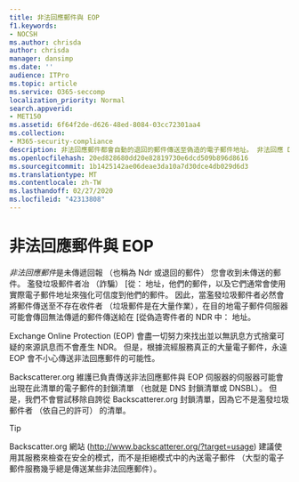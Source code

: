 ```yaml
---
title: 非法回應郵件與 EOP
f1.keywords:
- NOCSH
ms.author: chrisda
author: chrisda
manager: dansimp
ms.date: ''
audience: ITPro
ms.topic: article
ms.service: O365-seccomp
localization_priority: Normal
search.appverid:
- MET150
ms.assetid: 6f64f2de-d626-48ed-8084-03cc72301aa4
ms.collection:
- M365-security-compliance
description: 非法回應郵件都會自動的退回的郵件傳送至偽造的電子郵件地址。 非法回應 DNSBL 識別傳送非法回應郵件 （其中可能包含許多合法電子郵件來源） 的伺服器。 因為它不是濫發垃圾郵件者清單中，我們不會嘗試從非法回應 DNSBL 移除自誇。
ms.openlocfilehash: 20ed828680dd20e82819730e6dcd509b896d8616
ms.sourcegitcommit: 1b1425142ae06deae3da10a7d30dce4db029d6d3
ms.translationtype: MT
ms.contentlocale: zh-TW
ms.lasthandoff: 02/27/2020
ms.locfileid: "42313808"
---
```

# <a name="backscatter-messages-and-eop"></a>非法回應郵件與 EOP

*非法回應郵件*是未傳遞回報 （也稱為 Ndr 或退回的郵件） 您會收到未傳送的郵件。 濫發垃圾郵件者冶 （詐騙） [從： 地址，他們的郵件，以及它們通常會使用實際電子郵件地址來強化可信度到他們的郵件。 因此，當濫發垃圾郵件者必然會將郵件傳送至不存在收件者 （垃圾郵件是在大量作業），在目的地電子郵件伺服器可能會傳回無法傳遞的郵件傳送給在 [從偽造寄件者的 NDR 中： 地址。

Exchange Online Protection (EOP) 會盡一切努力來找出並以無訊息方式捨棄可疑的來源訊息而不會產生 NDR。 但是，根據流經服務真正的大量電子郵件，永遠 EOP 會不小心傳送非法回應郵件的可能性。

Backscatterer.org 維護已負責傳送非法回應郵件與 EOP 伺服器的伺服器可能會出現在此清單的電子郵件的封鎖清單 （也就是 DNS 封鎖清單或 DNSBL）。 但是，我們不會嘗試移除自誇從 Backscatterer.org 封鎖清單，因為它不是濫發垃圾郵件者 （依自己的許可） 的清單。

> [!TIP]
> Backscatter.org 網站 (<http://www.backscatterer.org/?target=usage>) 建議使用其服務來檢查在安全的模式，而不是拒絕模式中的內送電子郵件 （大型的電子郵件服務幾乎總是傳送某些非法回應郵件）。
